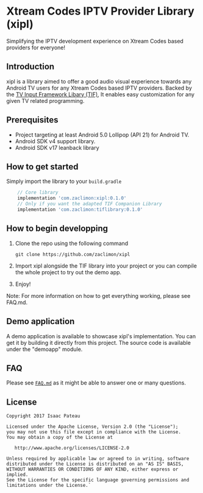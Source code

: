 # Xtream Codes IPTV Provider Library (xipl)

Simplifying the IPTV development experience on Xtream Codes based providers for everyone!

## Introduction

xipl is a library aimed to offer a good audio visual experience towards any Android TV users for any Xtream Codes based IPTV providers. Backed by the [TV Input Framework Libary (TIF)](https://developer.android.com/training/tv/tif/index.html), It enables easy customization for any given TV related programming.

## Prerequisites

- Project targeting at least Android 5.0 Lollipop (API 21) for Android TV.
- Android SDK v4 support library.
- Android SDK v17 leanback library

## How to get started

Simply import the library to your `build.gradle`

```groovy
    // Core library
    implementation 'com.zaclimon:xipl:0.1.0'
    // Only if you want the adapted TIF Companion Library
    implementation 'com.zaclimon:tiflibrary:0.1.0'
```

## How to begin developping

1. Clone the repo using the following command

    `git clone https://github.com/zaclimon/xipl`

2. Import xipl alongside the TIF library into your project or you can compile the whole project to try out the demo app.

3. Enjoy!

Note: For more information on how to get everything working, please see FAQ.md.

## Demo application

A demo application is available to showcase xipl's implementation. You can get it by building it directly from this project. The source code is available under the "demoapp" module.

## FAQ

Please see [`FAQ.md`](./FAQ.md) as it might be able to answer one or many questions.

## License

    Copyright 2017 Isaac Pateau

    Licensed under the Apache License, Version 2.0 (the "License");
    you may not use this file except in compliance with the License.
    You may obtain a copy of the License at

       http://www.apache.org/licenses/LICENSE-2.0

    Unless required by applicable law or agreed to in writing, software
    distributed under the License is distributed on an "AS IS" BASIS,
    WITHOUT WARRANTIES OR CONDITIONS OF ANY KIND, either express or implied.
    See the License for the specific language governing permissions and
    limitations under the License.`